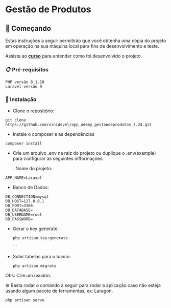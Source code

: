 # Gestão de Produtos 


## 🚀 Começando

Estas instruções a seguir permitirão que você obtenha uma cópia do projeto em operação na sua máquina local para fins de desenvolvimento e teste.

Assista ao **[curso](https://www.udemy.com/course/laravel-10-do-basico-ao-avancado/)** para entender como foi desenvolvido o projeto.

### 📋 Pré-requisitos

```
PHP versão 8.1.10
Laravel versão 9
```

### 🔧 Instalação

- Clone o repositório:

```
git clone https://github.com/vinidevel/app_udemy_gestaodeprodutos_7.24.git
```
- Instale o composer e as dependências

```
composer install
```

- Crie um arquivo .env na raiz do projeto ou duplique o .env(example) para configurar as seguintes infformações:

  . Nome do projeto:

```
APP_NAME=Laravel
```

- Banco de Dados:

```
DB_CONNECTION=mysql
DB_HOST=127.0.0.1
DB_PORT=3306
DB_DATABASE=
DB_USERNAME=root
DB_PASSWORD=
```

- Gerar o key generate:

  ```
  php artisan key:generate

  ``

- Subir tabelas para o banco:

  ```
  php artisan migrate

Obs: Crie um usuário.

⚙️ Basta rodar o comando a seguir para rodar a aplicação caso não esteja usando algum pacote de ferramentas, ex: Laragon.

```
php artisan serve

